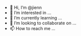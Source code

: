 - 👋 Hi, I’m @jienn
- 👀 I’m interested in ...
- 🌱 I’m currently learning ...
- 💞️ I’m looking to collaborate on ...
- 📫 How to reach me ...

<!---
jienn/jienn is a ✨ special ✨ repository because its `README.md` (this file) appears on your GitHub profile.
You can click the Preview link to take a look at your changes.
--->
